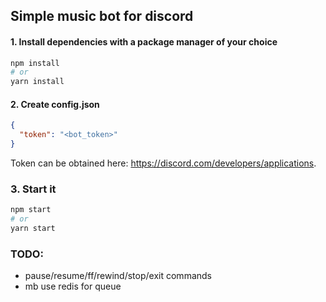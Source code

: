 ## Simple music bot for discord

#### 1. Install dependencies with a package manager of your choice
```bash
npm install
# or 
yarn install
```

#### 2. Create config.json
```json
{
  "token": "<bot_token>"
}
```

Token can be obtained here: https://discord.com/developers/applications.

### 3. Start it
```bash
npm start
# or
yarn start
```

### TODO:
* pause/resume/ff/rewind/stop/exit commands
* mb use redis for queue